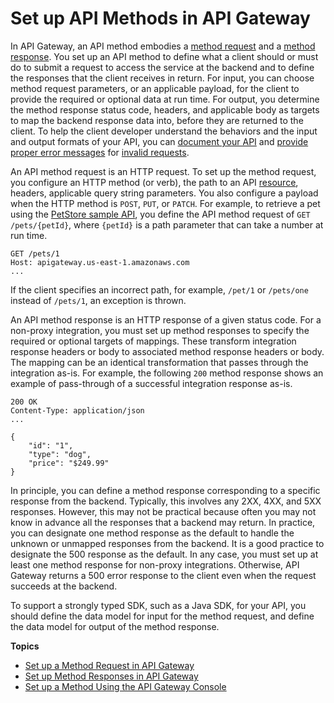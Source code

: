 # Set up API Methods in API Gateway<a name="how-to-method-settings"></a>

 In API Gateway, an API method embodies a [method request](https://docs.aws.amazon.com/apigateway/api-reference/resource/method/) and a [method response](https://docs.aws.amazon.com/apigateway/api-reference/resource/method-response/)\. You set up an API method to define what a client should or must do to submit a request to access the service at the backend and to define the responses that the client receives in return\. For input, you can choose method request parameters, or an applicable payload, for the client to provide the required or optional data at run time\. For output, you determine the method response status code, headers, and applicable body as targets to map the backend response data into, before they are returned to the client\. To help the client developer understand the behaviors and the input and output formats of your API, you can [document your API](api-gateway-documenting-api.md) and [provide proper error messages](customize-gateway-responses.md) for [invalid requests](api-gateway-method-request-validation.md)\. 

An API method request is an HTTP request\. To set up the method request, you configure an HTTP method \(or verb\), the path to an API [resource](https://docs.aws.amazon.com/apigateway/api-reference/resource/resource/), headers, applicable query string parameters\. You also configure a payload when the HTTP method is `POST`, `PUT`, or `PATCH`\. For example, to retrieve a pet using the [PetStore sample API](api-gateway-create-api-from-example.md), you define the API method request of `GET /pets/{petId}`, where `{petId}` is a path parameter that can take a number at run time\.

```
GET /pets/1
Host: apigateway.us-east-1.amazonaws.com
...
```

 If the client specifies an incorrect path, for example, `/pet/1` or `/pets/one` instead of `/pets/1`, an exception is thrown\. 

An API method response is an HTTP response of a given status code\. For a non\-proxy integration, you must set up method responses to specify the required or optional targets of mappings\. These transform integration response headers or body to associated method response headers or body\. The mapping can be an identical transformation that passes through the integration as\-is\. For example, the following `200` method response shows an example of pass\-through of a successful integration response as\-is\. 

```
200 OK 
Content-Type: application/json
...

{
    "id": "1",
    "type": "dog",
    "price": "$249.99"
}
```

In principle, you can define a method response corresponding to a specific response from the backend\. Typically, this involves any 2XX, 4XX, and 5XX responses\. However, this may not be practical because often you may not know in advance all the responses that a backend may return\. In practice, you can designate one method response as the default to handle the unknown or unmapped responses from the backend\. It is a good practice to designate the 500 response as the default\. In any case, you must set up at least one method response for non\-proxy integrations\. Otherwise, API Gateway returns a 500 error response to the client even when the request succeeds at the backend\.

 To support a strongly typed SDK, such as a Java SDK, for your API, you should define the data model for input for the method request, and define the data model for output of the method response\. 

**Topics**
+ [Set up a Method Request in API Gateway](api-gateway-method-settings-method-request.md)
+ [Set up Method Responses in API Gateway](api-gateway-method-settings-method-response.md)
+ [Set up a Method Using the API Gateway Console](how-to-set-up-method-using-console.md)